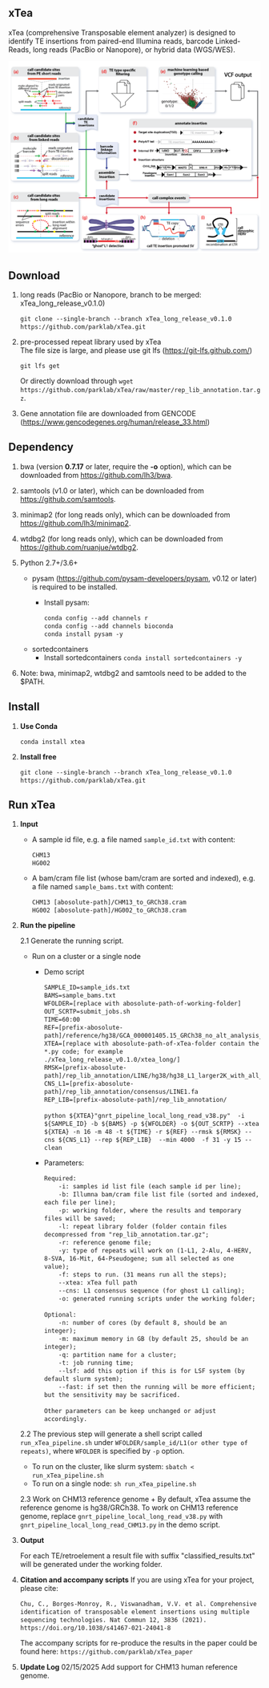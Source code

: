 ## xTea

xTea (comprehensive Transposable element analyzer) is designed to identify TE insertions from paired-end Illumina reads, barcode Linked-Reads, long reads (PacBio or Nanopore), or hybrid data (WGS/WES). 

![alt text](./xTea_workflow.png)


## Download

1. long reads (PacBio or Nanopore, branch to be merged: xTea_long_release_v0.1.0)

	```
	git clone --single-branch --branch xTea_long_release_v0.1.0 https://github.com/parklab/xTea.git
	```
2. pre-processed repeat library used by xTea   
	The file size is large, and please use git lfs (https://git-lfs.github.com/)  
	```
	git lfs get 
	```
	Or directly download through `wget https://github.com/parklab/xTea/raw/master/rep_lib_annotation.tar.gz`. 
3. Gene annotation file are downloaded from GENCODE (https://www.gencodegenes.org/human/release_33.html)


## Dependency

1. bwa (version **0.7.17** or later, require the **-o** option), which can be downloaded from https://github.com/lh3/bwa.
2. samtools (v1.0 or later), which can be downloaded from https://github.com/samtools.
3. minimap2 (for long reads only), which can be downloaded from https://github.com/lh3/minimap2.
4. wtdbg2 (for long reads only), which can be downloaded from https://github.com/ruanjue/wtdbg2.
5. Python 2.7+/3.6+ 
	+ pysam (https://github.com/pysam-developers/pysam, v0.12 or later) is required to be installed.
		+ Install pysam:

			```
			conda config --add channels r
			conda config --add channels bioconda
			conda install pysam -y
			```
	+ sortedcontainers
		+ Install sortedcontainers
		`conda install sortedcontainers -y`

4. Note: bwa, minimap2, wtdbg2 and samtools need to be added to the $PATH.

## Install

1. **Use Conda**
	```
	conda install xtea
	```
2. **Install free**
	```
	git clone --single-branch --branch xTea_long_release_v0.1.0 https://github.com/parklab/xTea.git
	```

## Run xTea
1. **Input**
	+ A sample id file, e.g. a file named `sample_id.txt` with content:
	
		```
		CHM13
		HG002
		```
	+ A bam/cram file list (whose bam/cram are sorted and indexed), e.g. a file named `sample_bams.txt` with content:

		```
		CHM13 [abosolute-path]/CHM13_to_GRCh38.cram
		HG002 [abosolute-path]/HG002_to_GRCh38.cram
		```
	
			
2. **Run the pipeline**
	
	
	2.1 Generate the running script.	
			
	+ Run on a cluster or a single node
		+ Demo script
		
			```  
			SAMPLE_ID=sample_ids.txt  	
			BAMS=sample_bams.txt  
			WFOLDER=[replace with abosolute-path-of-working-folder]
			OUT_SCRTP=submit_jobs.sh
			TIME=60:00
			REF=[prefix-abosolute-path]/reference/hg38/GCA_000001405.15_GRCh38_no_alt_analysis_set.fna
			XTEA=[replace with abosolute-path-of-xTea-folder contain the *.py code; for example ./xTea_long_release_v0.1.0/xtea_long/]
			RMSK=[prefix-abosolute-path]/rep_lib_annotation/LINE/hg38/hg38_L1_larger2K_with_all_L1HS.out
			CNS_L1=[prefix-abosolute-path]/rep_lib_annotation/consensus/LINE1.fa
			REP_LIB=[prefix-abosolute-path]/rep_lib_annotation/
			
			python ${XTEA}"gnrt_pipeline_local_long_read_v38.py"  -i ${SAMPLE_ID} -b ${BAMS} -p ${WFOLDER} -o ${OUT_SCRTP} --xtea ${XTEA} -n 16 -m 48 -t ${TIME} -r ${REF} --rmsk ${RMSK} --cns ${CNS_L1} --rep ${REP_LIB}  --min 4000  -f 31 -y 15 --clean
			```


			
		+ Parameters:
			
			```
			Required:
				-i: samples id list file (each sample id per line);
				-b: Illumna bam/cram file list file (sorted and indexed, each file per line);
				-p: working folder, where the results and temporary files will be saved;
				-l: repeat library folder (folder contain files decompressed from "rep_lib_annotation.tar.gz";
				-r: reference genome file;
				-y: type of repeats will work on (1-L1, 2-Alu, 4-HERV, 8-SVA, 16-Mit, 64-Pseudogene; sum all selected as one value);
				-f: steps to run. (31 means run all the steps);
				--xtea: xTea full path 
				--cns: L1 consensus sequence (for ghost L1 calling);
				-o: generated running scripts under the working folder;
				
			Optional:
				-n: number of cores (by default 8, should be an integer);
				-m: maximum memory in GB (by default 25, should be an integer);
				-q: partition name for a cluster;
				-t: job running time;
				--lsf: add this option if this is for LSF system (by default slurm system);
				--fast: if set then the running will be more efficient; but the sensitivity may be sacrificed.
				
			Other parameters can be keep unchanged or adjust accordingly.
			```
		
	2.2 The previous step will generate a shell script called `run_xTea_pipeline.sh` under `WFOLDER/sample_id/L1(or other type of repeats)`, where `WFOLDER` is specified by `-p` option.
		
	+ To run on the cluster, like slurm system: `sbatch < run_xTea_pipeline.sh`
	+ To run on a single node: `sh run_xTea_pipeline.sh`
	
	2.3 Work on CHM13 reference genome
		+ By default, xTea assume the reference genome is hg38/GRCh38. To work on CHM13 reference genome, replace `gnrt_pipeline_local_long_read_v38.py` with `gnrt_pipeline_local_long_read_CHM13.py` in the demo script. 

	
3. **Output**

	For each TE/retroelement a result file with suffix "classified_results.txt" will be generated under the working folder.

4. **Citation and accompany scripts**
	If you are using xTea for your project, please cite:
	
	```
	Chu, C., Borges-Monroy, R., Viswanadham, V.V. et al. Comprehensive identification of transposable element insertions using multiple sequencing technologies. Nat Commun 12, 3836 (2021). https://doi.org/10.1038/s41467-021-24041-8
	```

	The accompany scripts for re-produce the results in the paper could be found here: `https://github.com/parklab/xTea_paper`

5. **Update Log**
	02/15/2025 Add support for CHM13 human reference genome.
